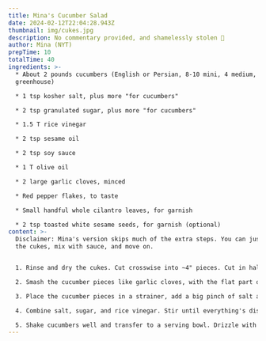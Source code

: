 ```yaml
---
title: Mina's Cucumber Salad
date: 2024-02-12T22:04:28.943Z
thumbnail: img/cukes.jpg
description: No commentary provided, and shamelessly stolen 🤷
author: Mina (NYT)
prepTime: 10
totalTime: 40
ingredients: >-
  * A﻿bout 2 pounds cucumbers (English or Persian, 8-10 mini, 4 medium, 2 large
  greenhouse)

  * 1﻿ tsp kosher salt, plus more "for cucumbers"

  * 2﻿ tsp granulated sugar, plus more "for cucumbers"

  * 1﻿.5 T rice vinegar

  * 2﻿ tsp sesame oil

  * 2﻿ tsp soy sauce

  * 1﻿ T olive oil

  * 2﻿ large garlic cloves, minced

  * R﻿ed pepper flakes, to taste

  * S﻿mall handful whole cilantro leaves, for garnish

  * 2﻿ tsp toasted white sesame seeds, for garnish (optional)
content: >-
  D﻿isclaimer: Mina's version skips much of the extra steps. You can just cut
  the cukes, mix with sauce, and move on.


  1. R﻿inse and dry the cukes. Cut crosswise into ~4" pieces. Cut in half lengthwise.

  2. S﻿mash the cucumber pieces like garlic cloves, with the flat part of a knife. Break or slice diagonally into bite-size pieces. Let the seeds fall behind.

  3. P﻿lace the cucumber pieces in a strainer, add a big pinch of salt and sugar. Place a plastic bag filled with ice on top of the cucumbers to weight them down. Let drain for 15-30 minutes, or up to 4 hours.

  4. C﻿ombine salt, sugar, and rice vinegar. Stir until everything's dissolved. Stir in sesame oil and soy sauce.

  5. S﻿hake cucumbers well and transfer to a serving bowl. Drizzle with olive oil and toss. Add half the dressing, garlic, and red pepper flakes, and toss. Keep adding dressing until cucumbers are well coated but not drowned. Add more pepper and garlic if needed. Serve immediately, garnished with cilantro and sesame seeds.
---
```

